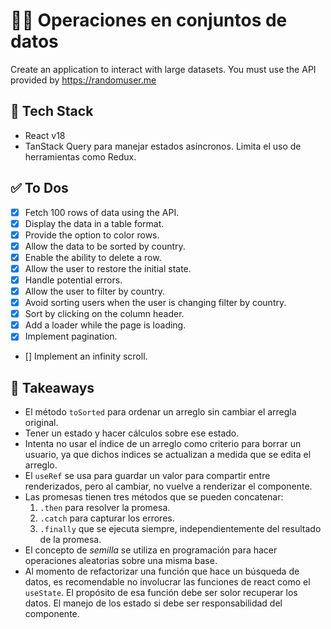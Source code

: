 👨‍🏭 Operaciones en conjuntos de datos
====================================

Create an application to interact with large datasets. You must use the API provided by https://randomuser.me

🧰 Tech Stack
--------------

- React v18
- TanStack Query para manejar estados asíncronos. Limita el uso de herramientas como Redux.

✅ To Dos
---------

- [x] Fetch 100 rows of data using the API.
- [x] Display the data in a table format.
- [x] Provide the option to color rows.
- [x] Allow the data to be sorted by country.
- [x] Enable the ability to delete a row.
- [x] Allow the user to restore the initial state.
- [x] Handle potential errors.
- [x] Allow the user to filter by country.
- [x] Avoid sorting users when the user is changing filter by country.
- [x] Sort by clicking on the column header.
- [x] Add a loader while the page is loading.
- [x] Implement pagination.
- [] Implement an infinity scroll.

🥡 Takeaways
------------

- El método `toSorted` para ordenar un arreglo sin cambiar el arregla original.
- Tener un estado y hacer cálculos sobre ese estado.
- Intenta no usar el índice de un arreglo como criterio para borrar un usuario, ya que dichos indices se actualizan a medida que se edita el arreglo.
- El `useRef` se usa para guardar un valor para compartir entre renderizados, pero al cambiar, no vuelve a renderizar el componente.
- Las promesas tienen tres métodos que se pueden concatenar:
  1. `.then` para resolver la promesa.
  2. `.catch` para capturar los errores.
  3. `.finally` que se ejecuta siempre, independientemente del resultado de la promesa.
- El concepto de _semilla_ se utiliza en programación para hacer operaciones aleatorias sobre una misma base.
- Al momento de refactorizar una función que hace un búsqueda de datos, es recomendable no involucrar las funciones de react como el `useState`. El propósito de esa función debe ser solor recuperar los datos. El manejo de los estado si debe ser responsabilidad del componente.